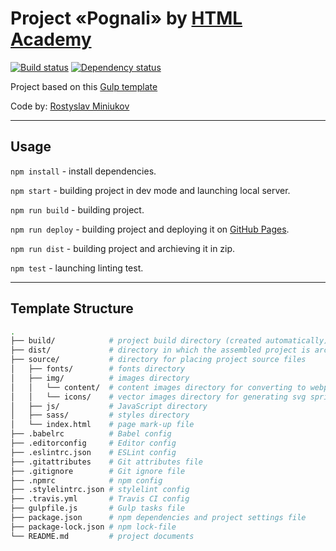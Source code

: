 # Project «Pognali» by [HTML Academy](https://htmlacademy.ru)

[![Build status][travis-image]][travis-url] [![Dependency status][dependency-image]][dependency-url]

Project based on this [Gulp template](https://github.com/spiceleader/startup-gulp-template#readme)

Code by: [Rostyslav Miniukov](https://github.com/spiceleader/)

---

## Usage

`npm install` - install dependencies.

`npm start` - building project in dev mode and launching local server.

`npm run build` - building project.

`npm run deploy` - building project and deploying it on [GitHub Pages](https://pages.github.com).

`npm run dist` - building project and archieving it in zip.

`npm test` - launching linting test.

---

## Template Structure

```bash
.
├── build/            # project build directory (created automatically)
├── dist/             # directory in which the assembled project is archived (created automatically)
├── source/           # directory for placing project source files
│   ├── fonts/        # fonts directory
│   ├── img/          # images directory
│   │   └── content/  # content images directory for converting to webp format
│   │   └── icons/    # vector images directory for generating svg sprite
│   ├── js/           # JavaScript directory
│   ├── sass/         # styles directory
│   └── index.html    # page mark-up file
├── .babelrc          # Babel config
├── .editorconfig     # Editor config
├── .eslintrc.json    # ESLint config
├── .gitattributes    # Git attributes file
├── .gitignore        # Git ignore file
├── .npmrc            # npm config
├── .stylelintrc.json # stylelint config
├── .travis.yml       # Travis CI config
├── gulpfile.js       # Gulp tasks file
├── package.json      # npm dependencies and project settings file
├── package-lock.json # npm lock-file
└── README.md         # project documents
```

[travis-image]: https://travis-ci.org/spiceleader/pognali.svg?branch=master
[travis-url]: https://travis-ci.org/spiceleader/pognali
[dependency-image]: https://david-dm.org/spiceleader/pognali/dev-status.svg?style=flat-square
[dependency-url]: https://david-dm.org/spiceleader/pognali?type=dev
